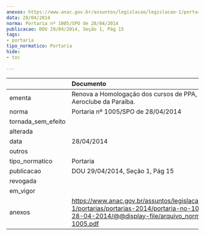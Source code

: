 ```yaml
---
anexos: https://www.anac.gov.br/assuntos/legislacao/legislacao-1/portarias/portarias-2014/portaria-no-1005-spo-de-28-04-2014/@@display-file/arquivo_norma/PA2014-1005.pdf
data: 28/04/2014
norma: Portaria nº 1005/SPO de 28/04/2014
publicacao: DOU 29/04/2014, Seção 1, Pág 15
tags:
- portaria
tipo_normatico: Portaria
hide: 
- toc 
 
---
```


|                    | Documento                                                                                                                                                         |
|:-------------------|:------------------------------------------------------------------------------------------------------------------------------------------------------------------|
| ementa             | Renova a Homologação dos cursos de PPA, (prático) do Aeroclube da Paraíba.                                                                                        |
| norma              | Portaria nº 1005/SPO de 28/04/2014                                                                                                                                |
| tornada_sem_efeito |                                                                                                                                                                   |
| alterada           |                                                                                                                                                                   |
| data               | 28/04/2014                                                                                                                                                        |
| outros             |                                                                                                                                                                   |
| tipo_normatico     | Portaria                                                                                                                                                          |
| publicacao         | DOU 29/04/2014, Seção 1, Pág 15                                                                                                                                   |
| revogada           |                                                                                                                                                                   |
| em_vigor           |                                                                                                                                                                   |
| anexos             | https://www.anac.gov.br/assuntos/legislacao/legislacao-1/portarias/portarias-2014/portaria-no-1005-spo-de-28-04-2014/@@display-file/arquivo_norma/PA2014-1005.pdf |